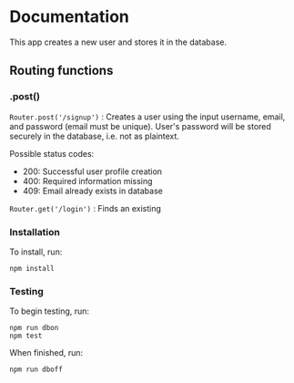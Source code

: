 # Documentation

This app creates a new user and stores it in the database.

## Routing functions

### .post()
`Router.post('/signup')` : Creates a user using the input username, email, and password (email must be unique). User's password will be stored securely in the database, i.e. not as plaintext.

Possible status codes:
- 200: Successful user profile creation
- 400: Required information missing
- 409: Email already exists in database

`Router.get('/login')` : Finds an existing 

### Installation

To install, run:

    npm install

### Testing

To begin testing, run:

    npm run dbon
    npm test
    
When finished, run:

    npm run dboff
